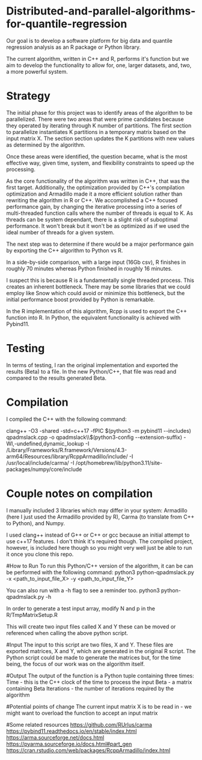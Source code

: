 # Distributed-and-parallel-algorithms-for-quantile-regression

Our goal is to develop a software platform for big data and quantile regression analysis as an R
package or Python library. 

The current algorithm, written in C++ and R, performs it's function but we aim
to develop the functionality to allow for, one, larger datasets, and, two, a
more powerful system. 

# Strategy
The initial phase for this project was to identify areas of the algorithm to be
parallelized. There were two areas that were prime candidates because they
operated by iterating through K number of partitions. The first section to parallelize instantiates K partitions in a temporary matrix
based on the input matrix X. The section section updates the K partitions with new values as determined by
the algorithm.

Once these areas were identified, the question became, what is the most
effective way, given time, system, and flexibility constraints to speed up the
processing.  

As the core functionality of the algorithm was written in C++, that was the
first target. Additionally, the optimization provided by C++'s compilation optimization and Armadillo made it a more efficient solution rather than rewriting the algorithm in R or C++. 
We accomplished a C++ focused performance gain, by changing the iterative processing into a
series of multi-threaded function calls where the number of threads is equal to K. As threads can be system dependant, there is a slight risk of suboptimal performance. It won't break but it won't be as optimized as if we used the ideal number of threads for a given system. 

The next step was to determine if there would be a major performance gain by
exporting the C++ algorithm to Python vs R.

In a side-by-side comparison, with a large input (16Gb csv), R finishes in
roughly 70 minutes whereas Python finished in roughly 16 minutes.

I suspect this is because R is a fundamentally single threaded process. This 
creates an inherent bottleneck. There may be some libraries that we could
employ like Snow which could avoid or minimize this bottleneck, but the initial
performance boost provided by Python is remarkable.

In the R implementation of this algorithm, Rcpp is used to export the C++
function into R. In Python, the equivalent functionality is achieved with
Pybind11.

# Testing
In terms of testing, I ran the original implementation and exported the results (Beta) to a file. In the new Python/C++, that file was read and compared to the results generated Beta. 

# Compilation
I compiled the C++ with the following command:

clang++ -O3 -shared -std=c++17 -fPIC $(python3 -m pybind11 --includes) qpadmslack.cpp -o qpadmslack\\$(python3-config --extension-suffix) -Wl,-undefined,dynamic_lookup -I /Library/Frameworks/R.framework/Versions/4.3-arm64/Resources/library/RcppArmadillo/include/ -I /usr/local/include/carma/ -I /opt/homebrew/lib/python3.11/site-packages/numpy/core/include

# Couple notes on compilation 
I manually included 3 libraries which may differ in your
system: Armadillo (here I just used the Armadillo provided by R), Carma (to
translate from C++ to Python), and Numpy.

I used clang++ instead of G++ or C++ or gcc because an initial attempt to use
c++17 features. I don't think it's required though.
The compiled project, however, is included here though so you might very well
just be able to run it once you clone this repo.

#How to Run
To run this Python/C++ version of the algorithm, it can be can be performed with the following command:
python3 python-qpadmslack.py -x <path_to_input_file_X> -y <path_to_input_file_Y>

You can also run with a -h flag to see a reminder too.
python3 python-qpadmslack.py -h

In order to generate a test input array, modify N and p in the
R/TmpMatrixSetup.R

This will create two input files called X and Y these can be moved or referenced
when calling the above python script.

#Input
The input to this script are two files, X and Y. These files are exported matrices, X and Y, which are generated in the original R script.
The Python script could be made to generate the matrices but, for the time
being, the focus of our work was on the algorithm itself.

#Output
The output of the function is a Python tuple containing three times:
Time - this is the C++ clock of the time to process the input
Beta - a matrix containing Beta
Iterations - the number of iterations required by the algorithm

#Potential points of change
The current input matrix X is to be read in - we might want to overload the
function to accept an input matrix

#Some related resources
https://github.com/RUrlus/carma
https://pybind11.readthedocs.io/en/stable/index.html
https://arma.sourceforge.net/docs.html
https://pyarma.sourceforge.io/docs.html#part_gen
https://cran.rstudio.com/web/packages/RcppArmadillo/index.html
